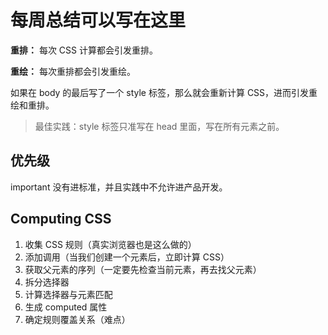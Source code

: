 # 每周总结可以写在这里

**重排：**
每次 CSS 计算都会引发重排。

**重绘：**
每次重排都会引发重绘。

如果在 body 的最后写了一个 style 标签，那么就会重新计算 CSS，进而引发重绘和重排。

> 最佳实践：style 标签只准写在 head 里面，写在所有元素之前。

## 优先级

important 没有进标准，并且实践中不允许进产品开发。

## Computing CSS

1. 收集 CSS 规则（真实浏览器也是这么做的）
2. 添加调用（当我们创建一个元素后，立即计算 CSS）
3. 获取父元素的序列（一定要先检查当前元素，再去找父元素）
4. 拆分选择器
5. 计算选择器与元素匹配
6. 生成 computed 属性
7. 确定规则覆盖关系（难点）

